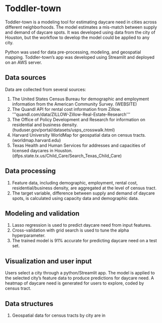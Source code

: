 # Toddler-town

Toddler-town is a modeling tool for estimating daycare need in cities across different neighborhoods. The model estimates a mis-match between supply and demand of daycare spots. It was developed using data from the city of Houston, but the workflow to develop the model could be applied to any city. 

Python was used for data pre-processing, modeling, and geospatial mapping. Toddler-town’s app was developed using Streamlit and deployed on an AWS server. 

## Data sources

Data are collected from several sources:
1.	The United States Census Bureau for demographic and employment information from the American Community Survey. (WEBSITE)
2.	The Quandl API for rental cost information from Zillow. '''quandl.com/data/ZILLOW-Zillow-Real-Estate-Research'''
3.	The Office of Policy Development and Research for information on residential and business density. (huduser.gov/portal/datasets/usps_crosswalk.html)
4.	Harvard University WorldMap for geospatial data on census tracts. (worldmap.harvard.edu)
5.	Texas Health and Human Services for addresses and capacities of licensed daycares in Houston. (dfps.state.tx.us/Child_Care/Search_Texas_Child_Care) 

## Data processing 

1.	Feature data, including demographic, employment, rental cost, residential/business density, are aggregated at the level of census tract.
2.	The target variable, difference between supply and demand of daycare spots, is calculated using capacity data and demographic data. 

## Modeling and validation

1.	Lasso regression is used to predict daycare need from input features. 
2.	Cross-validation with grid search is used to tune the alpha hyperparameter.
3.	The trained model is 91% accurate for predicting daycare need on a test set. 

## Visualization and user input

Users select a city through a python/Streamlit app. The model is applied to the selected city’s feature data to produce predictions for daycare need. A heatmap of daycare need is generated for users to explore, coded by census tract. 

## Data structures

1. Geospatial data for census tracts by city are in 


